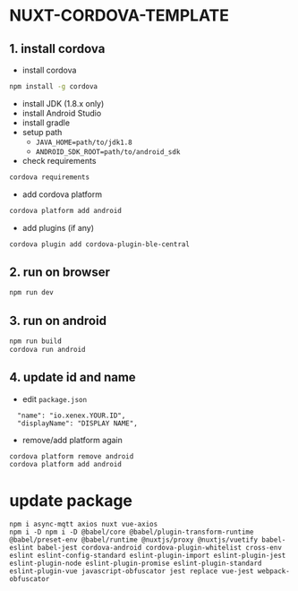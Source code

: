# NUXT-CORDOVA-TEMPLATE

## 1. install cordova
- install cordova
```sh
npm install -g cordova
```
- install JDK (1.8.x only)
- install Android Studio
- install gradle
- setup path
  - `JAVA_HOME=path/to/jdk1.8`
  - `ANDROID_SDK_ROOT=path/to/android_sdk`
- check requirements
```sh
cordova requirements
```
- add cordova platform
```sh
cordova platform add android
```
- add plugins (if any)
```sh
cordova plugin add cordova-plugin-ble-central
```

## 2. run on browser
```sh
npm run dev
```
## 3. run on android
```sh
npm run build
cordova run android
```

## 4. update id and name
- edit `package.json`
```
  "name": "io.xenex.YOUR.ID",
  "displayName": "DISPLAY NAME",
```
- remove/add platform again
```sh
cordova platform remove android
cordova platform add android
```

# update package
```
npm i async-mqtt axios nuxt vue-axios
npm i -D npm i -D @babel/core @babel/plugin-transform-runtime @babel/preset-env @babel/runtime @nuxtjs/proxy @nuxtjs/vuetify babel-eslint babel-jest cordova-android cordova-plugin-whitelist cross-env eslint eslint-config-standard eslint-plugin-import eslint-plugin-jest eslint-plugin-node eslint-plugin-promise eslint-plugin-standard eslint-plugin-vue javascript-obfuscator jest replace vue-jest webpack-obfuscator
```

